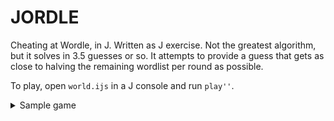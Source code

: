 # JORDLE

Cheating at Wordle, in J. Written as J exercise. Not the greatest algorithm, but
it solves in 3.5 guesses or so. It attempts to provide a guess that gets as
close to halving the remaining wordlist per round as possible.

To play, open `world.ijs` in a J console and run `play''`.

<details>
<summary>Sample game</summary>

```
> jcon wordle.ijs
   play''
Guess OATER and input colors (B/Y/G):
BBYYB
BEFIT
BEGET
BESET
CHEST
CHUTE
CLEFT
DEBIT
DEBUT
DEITY
DEPTH
DWELT
EDICT
EIGHT
EJECT
ELECT
ELITE
EMPTY
ETHIC
ETUDE
EVENT
EVICT
EXIST
EXULT
FLEET
FLUTE
GUEST
HEFTY
HEIST
INEPT
KNELT
LEFTY
PIETY
QUEST
QUITE
SCENT
SHEET
SLEET
SLEPT
SMELT
SMITE
SPELT
SPENT
SPITE
STEED
STEEL
STEEP
STEIN
STYLE
SUITE
SWEET
SWEPT
TEDDY
TEETH
TENET
TENSE
TENTH
TEPEE
TEPID
TESTY
THEFT
THEME
THESE
THYME
TILDE
TITHE
TITLE
TULLE
TWEED
TWEET
TWICE
TWINE
UNITE
UTILE
WHITE
ZESTY
Guess HILUS and input colors (B/Y/G):
BBBBB
BEGET
EJECT
EMPTY
EVENT
TEDDY
TENET
TEPEE
TWEED
TWEET
Guess DOWNY and input colors (B/Y/G):
BBBBB
BEGET
EJECT
TEPEE
Guess PUBCO and input colors (B/Y/G):
BBBGB
EJECT
EJECT
<end>
```
</details>
